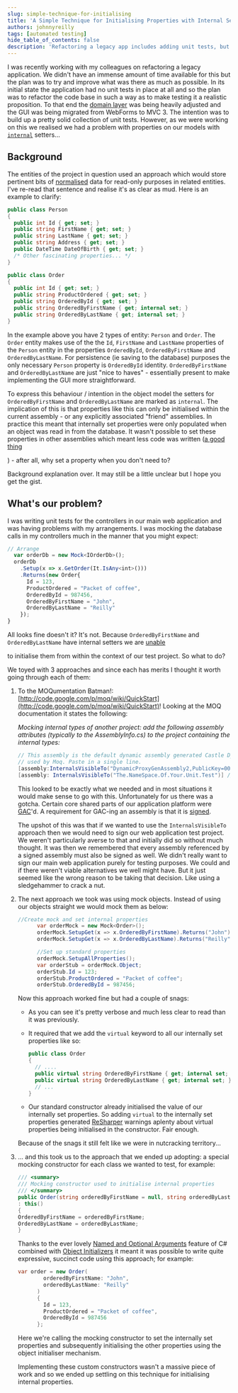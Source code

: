 ```yaml
---
slug: simple-technique-for-initialising
title: 'A Simple Technique for Initialising Properties with Internal Setters for Unit Testing'
authors: johnnyreilly
tags: [automated testing]
hide_table_of_contents: false
description: 'Refactoring a legacy app includes adding unit tests, but properties with internal setters pose a problem. John explores various approaches.'
---
```


I was recently working with my colleagues on refactoring a legacy application. We didn't have an immense amount of time available for this but the plan was to try and improve what was there as much as possible. In its initial state the application had no unit tests in place at all and so the plan was to refactor the code base in such a way as to make testing it a realistic proposition. To that end the [domain layer](http://en.wikipedia.org/wiki/Domain_layer) was being heavily adjusted and the GUI was being migrated from WebForms to MVC 3. The intention was to build up a pretty solid collection of unit tests. However, as we were working on this we realised we had a problem with properties on our models with [`internal`](<http://msdn.microsoft.com/en-us/library/7c5ka91b(v=vs.80).aspx>) setters...

<!--truncate-->

## Background

The entities of the project in question used an approach which would store pertinent bits of [normalised](http://en.wikipedia.org/wiki/Database_normalization) data for read-only purposes in related entities. I've re-read that sentence and realise it's as clear as mud. Here is an example to clarify:

```cs
public class Person
{
  public int Id { get; set; }
  public string FirstName { get; set; }
  public string LastName { get; set; }
  public string Address { get; set; }
  public DateTime DateOfBirth { get; set; }
  /* Other fascinating properties... */
}

public class Order
{
  public int Id { get; set; }
  public string ProductOrdered { get; set; }
  public string OrderedById { get; set; }
  public string OrderedByFirstName { get; internal set; }
  public string OrderedByLastName { get; internal set; }
}
```

In the example above you have 2 types of entity: `Person` and `Order`. The `Order` entity makes use of the the `Id`, `FirstName` and `LastName` properties of the `Person` entity in the properties `OrderedById`, `OrderedByFirstName` and `OrderedByLastName`. For persistence (ie saving to the database) purposes the only necessary `Person` property is `OrderedById` identity. `OrderedByFirstName` and `OrderedByLastName` are just "nice to haves" - essentially present to make implementing the GUI more straightforward.

To express this behaviour / intention in the object model the setters for `OrderedByFirstName` and `OrderedByLastName` are marked as `internal`. The implication of this is that properties like this can only be initialised within the current assembly - or any explicitly associated "friend" assemblies. In practice this meant that internally set properties were only populated when an object was read in from the database. It wasn't possible to set these properties in other assemblies which meant less code was written (<u>a good thing</u>

) - after all, why set a property when you don't need to?

Background explanation over. It may still be a little unclear but I hope you get the gist.

## What's our problem?

I was writing unit tests for the controllers in our main web application and was having problems with my arrangements. I was mocking the database calls in my controllers much in the manner that you might expect:

```ts
// Arrange
  var orderDb = new Mock<IOrderDb>();
  orderDb
    .Setup(x => x.GetOrder(It.IsAny<int>()))
    .Returns(new Order{
      Id = 123,
      ProductOrdered = "Packet of coffee",
      OrderedById = 987456,
      OrderedByFirstName = "John",
      OrderedByLastName = "Reilly"
    });
}
```

All looks fine doesn't it? It's not. Because `OrderedByFirstName` and `OrderedByLastName` have internal setters we are <u>unable</u>

to initialise them from within the context of our test project. So what to do?

We toyed with 3 approaches and since each has merits I thought it worth going through each of them:

1. To the MOQumentation Batman!: [http://code.google.com/p/moq/wiki/QuickStart](http://code.google.com/p/moq/wiki/QuickStart)! Looking at the MOQ documentation it states the following:

   _Mocking internal types of another project: add the following assembly attributes (typically to the AssemblyInfo.cs) to the project containing the internal types:_

   ```cs
   // This assembly is the default dynamic assembly generated Castle DynamicProxy,
   // used by Moq. Paste in a single line.
   [assembly:InternalsVisibleTo("DynamicProxyGenAssembly2,PublicKey=0024000004800000940000000602000000240000525341310004000001000100c547cac37abd99c8db225ef2f6c8a3602f3b3606cc9891605d02baa56104f4cfc0734aa39b93bf7852f7d9266654753cc297e7d2edfe0bac1cdcf9f717241550e0a7b191195b7667bb4f64bcb8e2121380fd1d9d46ad2d92d2d15605093924cceaf74c4861eff62abf69b9291ed0a340e113be11e6a7d3113e92484cf7045cc7")]
   [assembly: InternalsVisibleTo("The.NameSpace.Of.Your.Unit.Test")] //I'd hope it was shorter than that...
   ```

   This looked to be exactly what we needed and in most situations it would make sense to go with this. Unfortunately for us there was a gotcha. Certain core shared parts of our application platform were [GAC](http://en.wikipedia.org/wiki/Global_Assembly_Cache)'d. A requirement for GAC-ing an assembly is that it is [signed](http://msdn.microsoft.com/en-us/library/xc31ft41.aspx).

   The upshot of this was that if we wanted to use the `InternalsVisibleTo` approach then we would need to sign our web application test project. We weren't particularly averse to that and initially did so without much thought. It was then we remembered that every assembly referenced by a signed assembly must also be signed as well. We didn't really want to sign our main web application purely for testing purposes. We could and if there weren't viable alternatives we well might have. But it just seemed like the wrong reason to be taking that decision. Like using a sledgehammer to crack a nut.

2. The next approach we took was using mock objects. Instead of using our objects straight we would mock them as below:

   ```cs
   //Create mock and set internal properties
         var orderMock = new Mock<Order>();
         orderMock.SetupGet(x => x.OrderedByFirstName).Returns("John");
         orderMock.SetupGet(x => x.OrderedByLastName).Returns("Reilly");

         //Set up standard properties
         orderMock.SetupAllProperties();
         var orderStub = orderMock.Object;
         orderStub.Id = 123;
         orderStub.ProductOrdered = "Packet of coffee";
         orderStub.OrderedById = 987456;
   ```

   Now this approach worked fine but had a couple of snags:

   - As you can see it's pretty verbose and much less clear to read than it was previously.
   - It required that we add the `virtual` keyword to all our internally set properties like so:

     ```cs
     public class Order
     {
       // ....
       public virtual string OrderedByFirstName { get; internal set; }
       public virtual string OrderedByLastName { get; internal set; }
       // ...
     }
     ```

   - Our standard constructor already initialised the value of our internally set properties. So adding `virtual` to the internally set properties generated [ReSharper](http://www.jetbrains.com/resharper/) warnings aplenty about virtual properties being initialised in the constructor. Fair enough.

   Because of the snags it still felt like we were in nutcracking territory...

3. ... and this took us to the approach that we ended up adopting: a special mocking constructor for each class we wanted to test, for example:

   ```cs
   /// <summary>
   /// Mocking constructor used to initialise internal properties
   /// </summary>
   public Order(string orderedByFirstName = null, string orderedByLastName = null)
   : this()
   {
   OrderedByFirstName = orderedByFirstName;
   OrderedByLastName = orderedByLastName;
   }

   ```

   Thanks to the ever lovely [Named and Optional Arguments](http://msdn.microsoft.com/en-us/library/dd264739.aspx) feature of C# combined with [Object Initializers](http://msdn.microsoft.com/en-us/library/bb397680.aspx) it meant it was possible to write quite expressive, succinct code using this approach; for example:

   ```cs
   var order = new Order(
           orderedByFirstName: "John",
           orderedByLastName: "Reilly"
         )
         {
           Id = 123,
           ProductOrdered = "Packet of coffee",
           OrderedById = 987456
         };
   ```

   Here we're calling the mocking constructor to set the internally set properties and subsequently initialising the other properties using the object initialiser mechanism.

   Implementing these custom constructors wasn't a massive piece of work and so we ended up settling on this technique for initialising internal properties.
